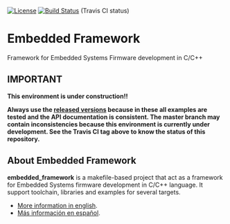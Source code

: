 [![License](https://img.shields.io/badge/License-BSD%203--Clause-blue.svg)](https://opensource.org/licenses/BSD-3-Clause) [![Build Status](https://travis-ci.com/epernia/embedded_framework.svg?branch=master)](https://travis-ci.com/epernia/embedded_framework) (Travis CI status)

# Embedded Framework

Framework for Embedded Systems Firmware development in C/C++ 

## IMPORTANT

**This environment is under construction!!**

**Always use the [released versions](../../releases) because in these all examples are tested and the API documentation is consistent. The master branch may contain inconsistencies because this environment is currently under development. See the Travis CI tag above to know the status of this repository.**

## About Embedded Framework

**embedded_framework** is a makefile-based project that act as a framework for Embedded Systems firmware development in C/C++ language. It support toolchain, libraries and examples for several targets.

- [More information in english](docs/embedded_framework/readme/readme-en.md).
- [Más información en español](docs/embedded_framework/readme/readme-es.md).
